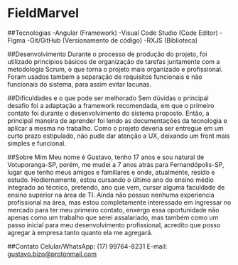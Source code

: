 # FieldMarvel

##Tecnologias
-Angular (Framework)
-Visual Code Studio (Code Editor)
-Figma 
-Git/GitHub (Versionamento de código)
-RXJS (Biblioteca)

##Desenvolvimento
Durante o processo de produção do projeto, foi utilizado principios básicos de organização de tarefas juntamente com a metodologia Scrum, o que torna o projeto mais organizado e profissional. Foram usados tambem a separação de requisitos funcionais e não funcionais do sistema, para assim evitar lacunas.

##Dificuldades e o que pode ser melhorado
Sem dúvidas o principal desafio foi a adaptação a framework recomendada, em que o primeiro contato foi durante o desenvolvimento do sistema proposto. Então, a principal maneira de aprender foi lendo as documentações da tecnologia e aplicar a mesma no trabalho.
Como o projeto deveria ser entregue em um curto prazo estipulado, não pude dar atenção a UX, deixando um front mais simples e funcional.

##Sobre Mim
Meu nome é Gustavo, tenho 17 anos e sou natural de Votuporanga-SP, porém, me mudei a 7 anos atrás para Fernandópolis-SP, lugar que tenho meus amigos e familiares e onde, atualmente, resido e estudo. Hodiernamente, estou cursando o último ano do ensino médio integrado ao técnico, pretendo, ano que vem, cursar alguma faculdade de ensino superior na área de TI. Ainda não possuo nenhuma experiencia profissional na área, mas estou completamente interessado em ingressar no mercado para ter meu primeiro contato, enxergo essa oportunidade não apenas como um trabalho que serei assalariado, mas também como um passo inicial para meu desenvolvimento profissional, acredito que posso agregar à empresa tanto quanto ela me agregará.

##Contato
Celular/WhatsApp: (17) 99764-8231
E-mail: gustavo.bizo@protonmail.com
